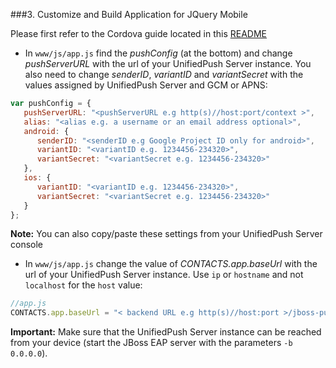 ###3. Customize and Build Application for JQuery Mobile

Please first refer to the Cordova guide located in this [README](../README.md)

* In `www/js/app.js` find the _pushConfig_ (at the bottom) and change _pushServerURL_ with the url of your UnifiedPush Server instance. You also need to change _senderID_, _variantID_ and _variantSecret_ with the values assigned by UnifiedPush Server and GCM or APNS:

```javascript
var pushConfig = {
   pushServerURL: "<pushServerURL e.g http(s)//host:port/context >",
   alias: "<alias e.g. a username or an email address optional>",
   android: {
      senderID: "<senderID e.g Google Project ID only for android>",
      variantID: "<variantID e.g. 1234456-234320>",
      variantSecret: "<variantSecret e.g. 1234456-234320>"
   },
   ios: {
      variantID: "<variantID e.g. 1234456-234320>",
      variantSecret: "<variantSecret e.g. 1234456-234320>"
   }
};
```
**Note:** You can also copy/paste these settings from your UnifiedPush Server console

* In `www/js/app.js` change the value of _CONTACTS.app.baseUrl_ with the url of your UnifiedPush Server instance. Use `ip` or `hostname` and not `localhost` for the `host` value:

```javascript
//app.js
CONTACTS.app.baseUrl = "< backend URL e.g http(s)//host:port >/jboss-push-contacts-mobile-picketlink-secured/";
```

**Important:** Make sure that the UnifiedPush Server instance can be reached from your device (start the JBoss EAP server with the parameters `-b 0.0.0.0`).
